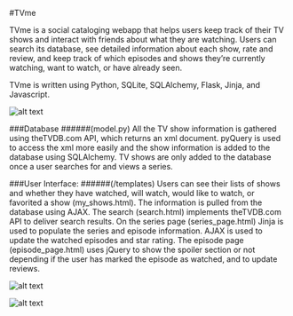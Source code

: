 #TVme

TVme is a social cataloging webapp that helps users keep track of their TV shows and interact with friends about what they are watching. Users can search its database, see detailed information about each show, rate and review, and keep track of which episodes and shows they’re currently watching, want to watch, or have already seen. 

TVme is written using Python, SQLite, SQLAlchemy, Flask, Jinja, and Javascript.

![alt text](https://github.com/KelseyYocum/Hackbright_Project/blob/master/static/img/Screen%20Shot%202013-12-03%20at%2012.07.02%20PM.png?raw=true "Series Page")

###Database
######(model.py)
All the TV show information is gathered using theTVDB.com API, which returns an xml document. pyQuery is used to access the xml more easily and the show information is added to the database using SQLAlchemy. TV shows are only added to the database once a user searches for and views a series.

###User Interface:
######(/templates)
Users can see their lists of shows and whether they have watched, will watch, would like to watch, or favorited a show (my_shows.html). The information is pulled from the database using AJAX. 
The search (search.html) implements theTVDB.com API to deliver search results.
On the series page (series_page.html) Jinja is used to populate the series and episode information. AJAX is used to update the watched episodes and star rating.
The episode page (episode_page.html) uses jQuery to show the spoiler section or not depending if the user has marked the episode as watched, and to update reviews.

![alt text](https://github.com/KelseyYocum/Hackbright_Project/blob/master/static/img/Screen%20Shot%202013-12-03%20at%2012.07.37%20PM.png?raw=true "My Shows Page")

![alt text](https://github.com/KelseyYocum/Hackbright_Project/blob/master/static/img/Screen%20Shot%202013-12-03%20at%2012.08.14%20PM.png?raw=true "Series Page")